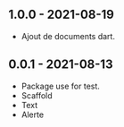 ## 1.0.0 - 2021-08-19

* Ajout de documents dart.

## 0.0.1 - 2021-08-13

* Package use for test.
* Scaffold
* Text
* Alerte
